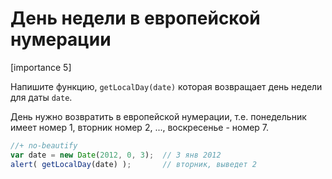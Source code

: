 # День недели в европейской нумерации

[importance 5]

Напишите функцию, `getLocalDay(date)` которая возвращает день недели для даты `date`.

День нужно возвратить в европейской нумерации, т.е. понедельник имеет номер 1, вторник номер 2, ..., воскресенье - номер 7.

```js
//+ no-beautify
var date = new Date(2012, 0, 3);  // 3 янв 2012 
alert( getLocalDay(date) );       // вторник, выведет 2
```

